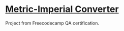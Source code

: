# [Metric-Imperial Converter](https://www.freecodecamp.org/learn/quality-assurance/quality-assurance-projects/metric-imperial-converter)

Project from Freecodecamp QA certification.
